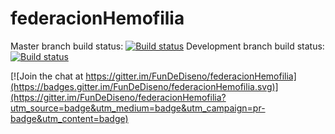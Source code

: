 # federacionHemofilia

Master branch build status: [![Build status](https://ci.appveyor.com/api/projects/status/ohlxo237kj33cg2t/branch/master?svg=true)](https://ci.appveyor.com/project/miker1423/federacionhemofilia/branch/master)
Development branch build status: [![Build status](https://ci.appveyor.com/api/projects/status/ohlxo237kj33cg2t/branch/master?svg=true)](https://ci.appveyor.com/project/miker1423/federacionhemofilia/branch/development)


[![Join the chat at https://gitter.im/FunDeDiseno/federacionHemofilia](https://badges.gitter.im/FunDeDiseno/federacionHemofilia.svg)](https://gitter.im/FunDeDiseno/federacionHemofilia?utm_source=badge&utm_medium=badge&utm_campaign=pr-badge&utm_content=badge)